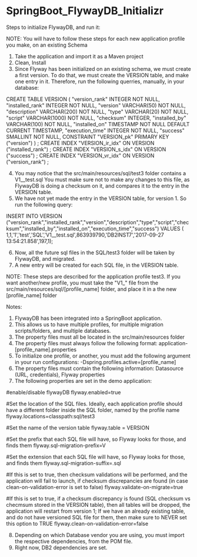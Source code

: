# SpringBoot_FlywayDB_Initializr

Steps to initialize FlywayDB, and run it:

NOTE: You will have to follow these steps for each new application profile you make, on an existing Schema

1. Take the application and import it as a Maven project
2. Clean, Install
3. Since Flyway has been initialized on an existing schema, we must create a first version. 
To do that, we must create the VERSION table, and make one entry in it.
Therefore, run the following querries, manually, in your database:

CREATE TABLE VERSION (
	"version_rank" INTEGER NOT NULL,
	"installed_rank" INTEGER NOT NULL,
	"version" VARCHAR(50) NOT NULL,
	"description" VARCHAR(200) NOT NULL,
	"type" VARCHAR(20) NOT NULL,
	"script" VARCHAR(1000) NOT NULL,
	"checksum" INTEGER,
	"installed_by" VARCHAR(100) NOT NULL,
	"installed_on" TIMESTAMP NOT NULL DEFAULT CURRENT TIMESTAMP,
	"execution_time" INTEGER NOT NULL,
	"success" SMALLINT NOT NULL,
	CONSTRAINT "VERSION_pk" PRIMARY KEY ("version")
) ;
CREATE INDEX "VERSION_ir_idx" ON VERSION ("installed_rank") ;
CREATE INDEX "VERSION_s_idx" ON VERSION ("success") ;
CREATE INDEX "VERSION_vr_idx" ON VERSION ("version_rank") ;

4. You may notice that the src/main/resources/sql/test3 folder contains a V1__test.sql
You must make sure not to make any changes to this file, as FlywayDB is doing a checksum on it, and compares it to the entry in the VERSION table.
5. We have not yet made the entry in the VERSION table, for version 1. So run the following query:

INSERT INTO VERSION ("version_rank","installed_rank","version","description","type","script","checksum","installed_by","installed_on","execution_time","success") VALUES (
1,1,'1','test','SQL','V1__test.sql',863939790,'DB2INST7','2017-09-27 13:54:21.858',197,1);

6. Now, all the future sql files in the SQL/test3 folder will be taken by FlywayDB, and migrated.
7. A new entry will be created for each SQL file, in the VERSION table.

NOTE: These steps are described for the application profile test3.
If you want another/new profile, you must take the "V1_" file from the src/main/resources/sql/[profile_name] folder, and place it in a the new [profile_name] folder

Notes:

1. FlywayDB has been integrated into a SpringBoot application.
2. This allows us to have multiple profiles, for multiple migration scripts/folders, and multiple databases.
3. The property files must all be located in the src/main/resources folder
4. The property files must always follow the following format: application-[profile_name].properties
5. To initialize one profile, or another, you must add the following argument in your run configurations: -Dspring.profiles.active=[profile_name]
6. The property files must contain the following information: Datasource (URL, credentials), Flyway properties
7. The following properties are set in the demo application:

#enable/disable flywayDB
flyway.enabled=true

#Set the location of the SQL files. Ideally, each application profile should have a different folder inside the SQL folder, named by the profile name
flyway.locations=classpath:sql/test3

#Set the name of the version table
flyway.table = VERSION

#Set the prefix that each SQL file will have, so Flyway looks for those, and finds them
flyway.sql-migration-prefix=V

#Set the extension that each SQL file will have, so Flyway looks for those, and finds them
flyway.sql-migration-suffix=.sql

#If this is set to true, then checksum validations will be performed, and the application will fail to launch, if checksum discrepancies are found (in case clean-on-validation-error is set to false)
flyway.validate-on-migrate=true

#If this is set to true, if a checksum discrepancy is found (SQL checksum vs checmsum stored in the VERSION table), then all tables will be dropped, the application will restart from version 1; If we have an already existing table, and do not have versioned SQL file for them, then make sure to NEVER set this option to TRUE
flyway.clean-on-validation-error=false

8. Depending on which Database vendor you are using, you must import the respective dependencies, from the POM file.
9. Right now, DB2 dependencies are set.
